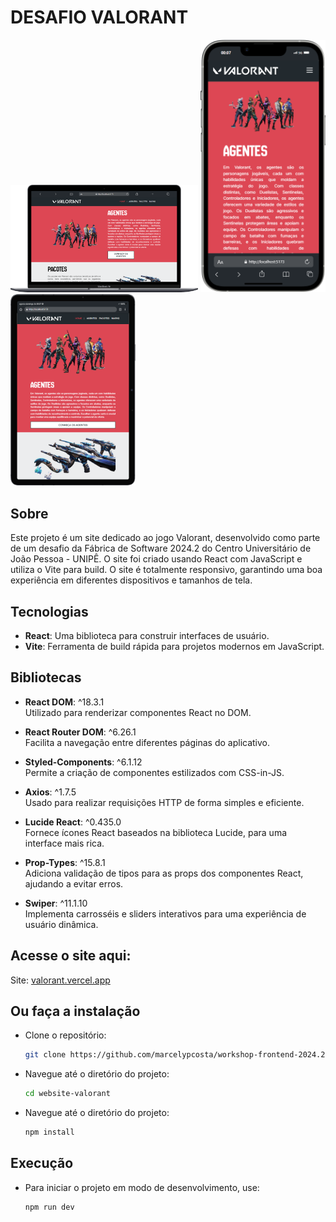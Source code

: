 <h1>DESAFIO VALORANT</h1>

<div>
  <img src="https://github.com/marcelypcosta/workshop-frontend-2024.2/blob/main/imagens-readme/website-desktop.png" alt="Imagem do Site" width="300"/>
  <img src="https://github.com/marcelypcosta/workshop-frontend-2024.2/blob/main/imagens-readme/website-mobile.png" alt="Imagem do Site" width="200"/>
  <img src="https://github.com/marcelypcosta/workshop-frontend-2024.2/blob/main/imagens-readme/website-tablet.png" alt="Imagem do Site" width="200"/>
</div>

## Sobre
Este projeto é um site dedicado ao jogo Valorant, desenvolvido como parte de um desafio da Fábrica de Software 2024.2 do Centro Universitário de João Pessoa - UNIPÊ. 
O site foi criado usando React com JavaScript e utiliza o Vite para build. O site é totalmente responsivo, garantindo uma boa experiência em diferentes dispositivos e tamanhos de tela.

## Tecnologias
- **React**: Uma biblioteca para construir interfaces de usuário.
- **Vite**: Ferramenta de build rápida para projetos modernos em JavaScript.

## Bibliotecas
- **React DOM**: ^18.3.1  
  Utilizado para renderizar componentes React no DOM.

- **React Router DOM**: ^6.26.1  
  Facilita a navegação entre diferentes páginas do aplicativo.

- **Styled-Components**: ^6.1.12  
  Permite a criação de componentes estilizados com CSS-in-JS.

- **Axios**: ^1.7.5  
  Usado para realizar requisições HTTP de forma simples e eficiente.

- **Lucide React**: ^0.435.0  
  Fornece ícones React baseados na biblioteca Lucide, para uma interface mais rica.

- **Prop-Types**: ^15.8.1  
  Adiciona validação de tipos para as props dos componentes React, ajudando a evitar erros.

- **Swiper**: ^11.1.10  
  Implementa carrosséis e sliders interativos para uma experiência de usuário dinâmica.

## Acesse o site aqui:

Site: [valorant.vercel.app](https://workshop-frontend-2024-2-dun.vercel.app/)

## Ou faça a instalação
- Clone o repositório:
  ```bash
  git clone https://github.com/marcelypcosta/workshop-frontend-2024.2.git

- Navegue até o diretório do projeto:
   ```bash
  cd website-valorant

- Navegue até o diretório do projeto:
   ```bash
  npm install

## Execução
- Para iniciar o projeto em modo de desenvolvimento, use:
   ```bash
  npm run dev

   
